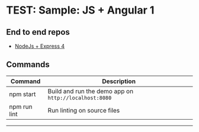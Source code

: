 TEST: Sample: JS + Angular 1
======

## End to end repos


- [NodeJs + Express 4](https://github.com/okta/samples-nodejs-express-4)


## Commands

| Command      | Description
| ------------ | -----------
| npm start    | Build and run the demo app on `http://localhost:8080`
| npm run lint | Run linting on source files

---
